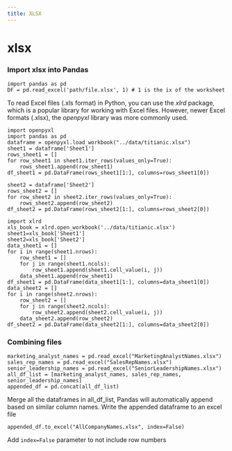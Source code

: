 ```yaml
---
title: XLSX
---
```

# xlsx

### Import xlsx into Pandas
```{Python, echo = FALSE, message = FALSE}
import pandas as pd
DF = pd.read_excel('path/file.xlsx', 1) # 1 is the ix of the worksheet
```

To read Excel files (.xls format) in Python, you can use the _xlrd_ package, which is a popular library for working with Excel files. However, newer Excel formats (.xlsx), the _openpyxl_ library was more commonly used. 
```
import openpyxl
import pandas as pd
dataframe = openpyxl.load_workbook("../data/titianic.xlsx")
sheet1 = dataframe['Sheet1']
rows_sheet1 = []
for row_sheet1 in sheet1.iter_rows(values_only=True):
    rows_sheet1.append(row_sheet1)
df_sheet1 = pd.DataFrame(rows_sheet1[1:], columns=rows_sheet1[0])

sheet2 = dataframe['Sheet2']
rows_sheet2 = []
for row_sheet2 in sheet2.iter_rows(values_only=True):
    rows_sheet2.append(row_sheet2)
df_sheet2 = pd.DataFrame(rows_sheet2[1:], columns=rows_sheet2[0])
```

```
import xlrd
xls_book = xlrd.open_workbook('../data/titianic.xlsx')
sheet1=xls_book['Sheet1']
sheet2=xls_book['Sheet2']
data_sheet1 = []
for i in range(sheet1.nrows):
    row_sheet1 = []
    for j in range(sheet1.ncols):
        row_sheet1.append(sheet1.cell_value(i, j))
    data_sheet1.append(row_sheet1)
df_sheet1 = pd.DataFrame(data_sheet1[1:], columns=data_sheet1[0])
data_sheet2 = []
for i in range(sheet2.nrows):
    row_sheet2 = []
    for j in range(sheet2.ncols):
        row_sheet2.append(sheet2.cell_value(i, j))
    data_sheet2.append(row_sheet2)
df_sheet2 = pd.DataFrame(data_sheet2[1:], columns=data_sheet2[0])
```

### Combining files 
```{Python, echo = FALSE, message = FALSE}
marketing_analyst_names = pd.read_excel("MarketingAnalystNames.xlsx")
sales_rep_names = pd.read_excel("SalesRepNames.xlsx")
senior_leadership_names = pd.read_excel("SeniorLeadershipNames.xlsx")
all_df_list = [marketing_analyst_names, sales_rep_names, senior_leadership_names]
appended_df = pd.concat(all_df_list)
```
Merge all the dataframes in all_df_list, Pandas will automatically append based on similar column names.
 Write the appended dataframe to an excel file

```{Python, echo = FALSE, message = FALSE} 
appended_df.to_excel("AllCompanyNames.xlsx", index=False)
```

Add `index=False` parameter to not include row numbers
